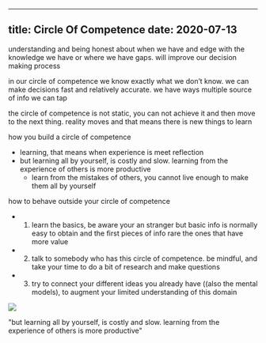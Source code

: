 
---
title: Circle Of Competence
date: 2020-07-13
---


understanding and being honest about when we have and edge with the knowledge we have or where we have gaps. will improve our decision making process


in our circle of competence we know exactly what we don’t know. we can make decisions fast and relatively accurate. we have ways multiple source of info we can tap


the circle of competence is not static, you can not achieve it and then move to the next thing. reality moves and that means there is new things to learn


how you build a circle of competence 
  - learning, that means when experience is meet reflection
  - but learning all by yourself, is costly and slow. learning from the experience of others is more productive
      - learn from the mistakes of others, you cannot live enough to make them all by yourself


how to behave outside your circle of competence 
  - 1. learn the basics, be aware your an stranger but basic info is normally easy to obtain and the first pieces of info rare the ones that have more value
  - 2. talk to somebody who has this circle of competence. be mindful, and take your time to do a bit of research and make questions
  - 3. try to connect your different ideas you already have ((also the mental models), to augment your limited understanding of this domain


![](https://firebasestorage.googleapis.com/v0/b/firescript-577a2.appspot.com/o/imgs%2Fapp%2Fkzk-personal%2FCNR-KkGC4C.png?alt=media&token=1c687d9c-2f3c-4d81-ac46-21697d86541e)


"but learning all by yourself, is costly and slow. learning from the experience of others is more productive"
